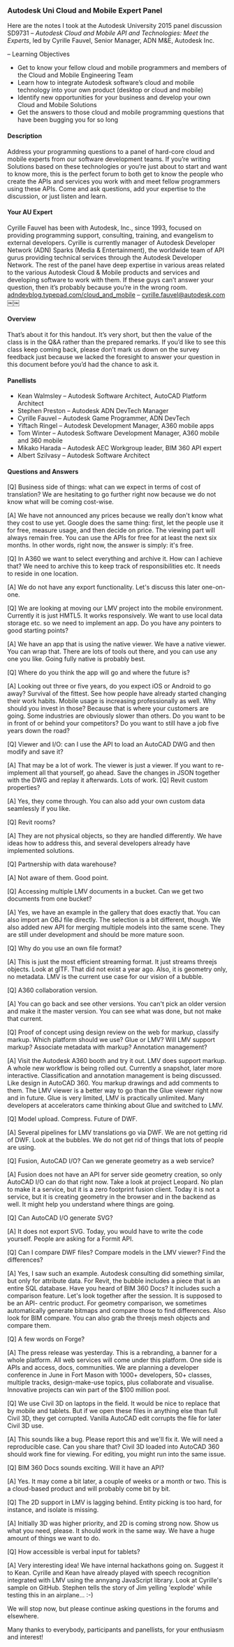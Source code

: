 <head>
<title>The 3D Web Coder</title>
<meta http-equiv="Content-Type" content="text/html; charset=utf-8"/>
<link rel="stylesheet" type="text/css" href="3dwc.css"/>
<script src="run_prettify.js" type="text/javascript"></script>
<!--
<script src="https://google-code-prettify.googlecode.com/svn/loader/run_prettify.js" type="text/javascript"></script>
-->
</head>

<!---

#adskdevnetwrk
#expressjs
#RestSharp
#Autodesk #IoT #SeeControl #cloud
#python #markdown #asciidoc
#gcal #caldav #googleapi
#milanojs
#3dwebaccel #prague #webgl #3dweb #a360
#au2015 #autocad #inventor #ah8 #cubeathens #developers
#aws #handlebars
#JsFiddle #Reactjs
#autodesku #rtceur
#Reactjs
#MongoDB
#mongolab
#Heroku
#restapi #nodejs #adsk
#javascript

akn_include

Autodesk Uni Cloud and Mobile Expert Panel #au2015 #3dwebcoder #revitapi #ViewAndDataAPI

Here are the notes I took at the Autodesk University 2015 panel discussion SD9731 &ndash; <i>Autodesk Cloud and Mobile API and Technologies: Meet the Experts</i>, led by Cyrille Fauvel, Senior Manager, ADN M&E, Autodesk Inc.
&ndash; Learning Objectives
&ndash; Description
&ndash; Your AU Expert
&ndash; Overview
&ndash; Panellists
&ndash; Questions and Answers...

-->


### Autodesk Uni Cloud and Mobile Expert Panel

Here are the notes I took at the Autodesk University 2015 panel discussion SD9731 &ndash; *Autodesk Cloud and Mobile API and Technologies: Meet the Experts*, led by Cyrille Fauvel, Senior Manager, ADN M&amp;E, Autodesk Inc.

&ndash; Learning Objectives

- Get to know your fellow cloud and mobile programmers and members of the Cloud and Mobile Engineering Team
- Learn how to integrate Autodesk software’s cloud and mobile technology into your own product (desktop or cloud and mobile)
- Identify new opportunities for your business and develop your own Cloud and Mobile Solutions
- Get the answers to those cloud and mobile programming questions that have been bugging you for so long

#### <a name="3"></a>Description

Address your programming questions to a panel of hard-core cloud and mobile experts from our software development teams. If you’re writing Solutions based on these technologies or you’re just about to start and want to know more, this is the perfect forum to both get to know the people who create the APIs and services you work with and meet fellow programmers using these APIs. Come and ask questions, add your expertise to the discussion, or just listen and learn.

#### <a name="4"></a>Your AU Expert

Cyrille Fauvel has been with Autodesk, Inc., since 1993, focused on providing programming support, consulting, training, and evangelism to external developers. Cyrille is currently manager of Autodesk Developer Network (ADN) Sparks (Media & Entertainment), the worldwide team of API gurus providing technical services through the Autodesk Developer Network. The rest of the panel have deep expertise in various areas related to the various Autodesk Cloud & Mobile products and services and developing software to work with them. If these guys can’t answer your question, then it’s probably because you’re in the wrong room. [adndevblog.typepad.com/cloud_and_mobile](http://adndevblog.typepad.com/cloud_and_mobile) &ndash; [cyrille.fauvel@autodesk.com](mailto:cyrille.fauvel@autodesk.com)
￼￼
#### <a name="5"></a>Overview

That’s about it for this handout. It’s very short, but then the value of the class is in the Q&A rather than the prepared remarks. If you’d like to see this class keep coming back, please don’t mark us down on the survey feedback just because we lacked the foresight to answer your question in this document before you’d had the chance to ask it.

#### <a name="6"></a>Panellists

- Kean Walmsley &ndash; Autodesk Software Architect, AutoCAD Platform Architect
- Stephen Preston &ndash; Autodesk ADN DevTech Manager
- Cyrille Fauvel &ndash; Autodesk Game Programmer, ADN DevTech
- Yiftach Ringel &ndash; Autodesk Development Manager, A360 mobile apps
- Tom Winter &ndash; Autodesk Software Development Manager, A360 mobile and 360 mobile
- Mikako Harada &ndash; Autodesk AEC Workgroup leader, BIM 360 API expert
- Albert Szilvasy &ndash; Autodesk Software Architect

#### <a name="7"></a>Questions and Answers

[Q] Business side of things: what can we expect in terms of cost of translation? We are hesitating to go further right now because we do not know what will be coming cost-wise.

[A] We have not announced any prices because we really don't know what they cost to use yet. Google does the same thing: first, let the people use it for free, measure usage, and then decide on price. The viewing part will always remain free. You can use the APIs for free for at least the next six months. In other words, right now, the answer is simply: it's free.

[Q] In A360 we want to select everything and archive it. How can I achieve that? We need to archive this to keep track of responsibilities etc. It needs to reside in one location.

[A] We do not have any export functionality. Let's discuss this later one-on-one.

[Q] We are looking at moving our LMV project into the mobile environment. Currently it is just HMTL5. It works responsively. We want to use local data storage etc. so we need to implement an app. Do you have any pointers to good starting points?

[A] We have an app that is using the native viewer. We have a native viewer. You can wrap that. There are lots of tools out there, and you can use any one you like. Going fully native is probably best.

[Q] Where do you think the app will go and where the future is?

[A] Looking out three or five years, do you expect iOS or Android to go away? Survival of the fittest. See how people have already started changing their work habits. Mobile usage is increasing professionally as well. Why should you invest in those? Because that is where your customers are going. Some industries are obviously slower than others. Do you want to be in front of or behind your competitors? Do you want to still have a job five years down the road?

[Q] Viewer and I/O: can I use the API to load an AutoCAD DWG and then modify and save it?

[A] That may be a lot of work. The viewer is just a viewer. If you want to re-implement all that yourself, go ahead. Save the changes in JSON together with the DWG and replay it afterwards. Lots of work. [Q] Revit custom properties?

[A] Yes, they come through. You can also add your own custom data seamlessly if you like.

[Q] Revit rooms?

[A] They are not physical objects, so they are handled differently. We have ideas how to address this, and several developers already have implemented solutions.

[Q] Partnership with data warehouse?

[A] Not aware of them. Good point.

[Q] Accessing multiple LMV documents in a bucket. Can we get two documents from one bucket?

[A] Yes, we have an example in the gallery that does exactly that. You can also import an OBJ file directly. The selection is a bit different, though. We also added new API for merging multiple models into the same scene. They are still under development and should be more mature soon.

[Q] Why do you use an own file format?

[A] This is just the most efficient streaming format. It just streams threejs objects. Look at glTF. That did not exist a year ago. Also, it is geometry only, no metadata. LMV is the current use case for our vision of a bubble.

[Q] A360 collaboration version.

[A] You can go back and see other versions. You can't pick an older version and make it the master version. You can see what was done, but not make that current.

[Q] Proof of concept using design review on the web for markup, classify markup. Which platform should we use? Glue or LMV? Will LMV support markup? Associate metadata with markup? Annotation management?

[A] Visit the Autodesk A360 booth and try it out. LMV does support markup. A whole new workflow is being rolled out. Currently a snapshot, later more interactive. Classification and annotation management is being discussed. Like design in AutoCAD 360. You markup drawings and add comments to them. The LMV viewer is a better way to go than the Glue viewer right now and in future. Glue is very limited, LMV is practically unlimited. Many developers at accelerators came thinking about Glue and switched to LMV.

[Q] Model upload. Compress. Future of DWF.

[A] Several pipelines for LMV translations go via DWF. We are not getting rid of DWF. Look at the bubbles. We do not get rid of things that lots of people are using.

[Q] Fusion, AutoCAD I/O? Can we generate geometry as a web service?

[A] Fusion does not have an API for server side geometry creation, so only AutoCAD I/O can do that right now. Take a look at project Leopard. No plan to make it a service, but it is a zero footprint fusion client. Today it is not a service, but it is creating geometry in the browser and in the backend as well. It might help you understand where things are going.

[Q] Can AutoCAD I/O generate SVG?

[A] It does not export SVG. Today, you would have to write the code yourself. People are asking for a Formit API.

[Q] Can I compare DWF files? Compare models in the LMV viewer? Find the differences?

[A] Yes, I saw such an example. Autodesk consulting did something similar, but only for attribute data. For Revit, the bubble includes a piece that is an entire SQL database. Have you heard of BIM 360 Docs? It includes such a comparison feature. Let's look together after the session. It is supposed to be an API- centric product. For geometry comparison, we sometimes automatically generate bitmaps and compare those to find differences. Also look for BIM compare. You can also grab the threejs mesh objects and compare them.

[Q] A few words on Forge?

[A] The press release was yesterday. This is a rebranding, a banner for a whole platform. All web services will come under this platform. One side is APIs and access, docs, communities. We are planning a developer conference in June in Fort Mason with 1000+ developers, 50+ classes, multiple tracks, design-make-use topics, plus collaborate and visualise. Innovative projects can win part of the $100 million pool.

[Q] We use Civil 3D on laptops in the field. It would be nice to replace that by mobile and tablets. But if we open these files in anything else than full Civil 3D, they get corrupted. Vanilla AutoCAD edit corrupts the file for later Civil 3D use.

[A] This sounds like a bug. Please report this and we'll fix it. We will need a reproducible case. Can you share that? Civil 3D loaded into AutoCAD 360 should work fine for viewing. For editing, you might run into the same issue.

[Q] BIM 360 Docs sounds exciting. Will it have an API?

[A] Yes. It may come a bit later, a couple of weeks or a month or two. This is a cloud-based product and will probably come bit by bit.

[Q] The 2D support in LMV is lagging behind. Entity picking is too hard, for instance, and isolate is missing.

[A] Initially 3D was higher priority, and 2D is coming strong now. Show us what you need, please. It should work in the same way. We have a huge amount of things we want to do.

[Q] How accessible is verbal input for tablets?

[A] Very interesting idea! We have internal hackathons going on. Suggest it to Kean. Cyrille and Kean have already played with speech recognition integrated with LMV using the annyang JavaScript library. Look at Cyrille's sample on GitHub. Stephen tells the story of Jim yelling 'explode' while testing this in an airplane... :-)

We will stop now, but please continue asking questions in the forums and elsewhere.

Many thanks to everybody, participants and panellists, for your enthusiasm and interest!

